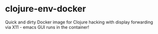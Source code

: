 # clojure-env-docker
Quick and dirty Docker image for Clojure hacking with display forwarding via X11 - emacs GUI runs in the container!
